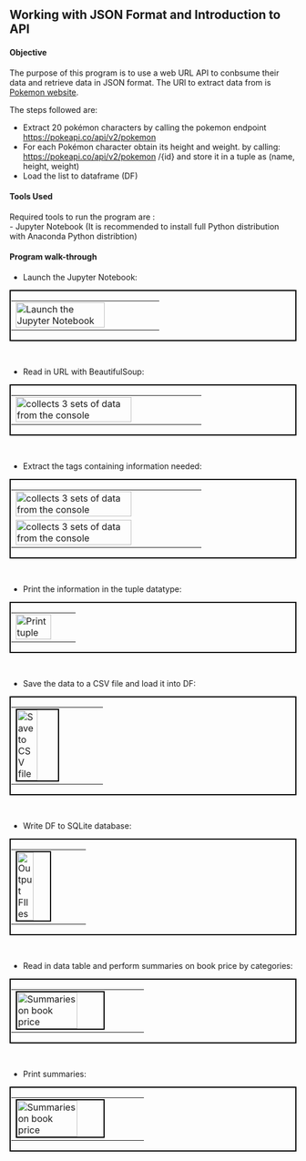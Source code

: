 <!---
Decision Science 1 Class - Exercise 5
# DS1_E5_JSON_API
--->
## Working with JSON Format and Introduction to API

#### Objective
The purpose of this program is to use a web URL API to conbsume their data and retrieve data in JSON format. The URl to extract data from is <a href="www.pokeapi.co" target="_blank">Pokemon website</a>.

The steps followed are:
- Extract 20 pokémon characters by calling the pokemon endpoint https://pokeapi.co/api/v2/pokemon
- For each Pokémon character obtain its height and weight. by calling: https://pokeapi.co/api/v2/pokemon /{id} and store it in a tuple as (name, height, weight)
- Load the list to dataframe (DF)

#### Tools Used
Required tools to run the program are :</br>
\- Jupyter Notebook (It is recommended to install full Python distribution with Anaconda Python distribtion) </br>

#### Program walk-through

- Launch the Jupyter Notebook: <br/>
<p style="border: 2px solid #000000; padding: 1px;">
<table><tr><td>
<img src="https://github.com/user-attachments/assets/a1d2ac89-028b-4dc0-9ea4-5fbbc2f5039b" width="80%" height="50%" alt="Launch the Jupyter Notebook" />
</td></tr></table>
</p>
</br>

- Read in URL with BeautifulSoup: <br/>
<p style="border: 2px solid #000000; padding: 1px;">
<table><tr><td>
<img src="" width="80%" height="50%" alt="collects 3 sets of data from the console" />
</td></tr></table>
</p>
</br>

- Extract the tags containing information needed: <br/>
<p style="border: 2px solid #000000; padding: 1px;">
<table><tr><td>
<img src="https://github.com/user-attachments/assets/bc432bef-78d2-4da8-ba57-0bc80bc58779" width="80%" height="50%" alt="collects 3 sets of data from the console"/>
</td></tr>  
<tr><td>
<img src="https://github.com/user-attachments/assets/ddd8dafe-1edd-4ef1-9fdc-5e38d8ce7194" width="80%" height="50%" alt="collects 3 sets of data from the console"/>
</td></tr></table>
</p>
</br>

- Print the information in the tuple datatype: <br/>
<p style="border: 2px solid #000000; padding: 1px;">
<table><tr><td>
<img src="https://github.com/user-attachments/assets/0f389fa6-2362-42a1-8c81-618124b8b598" width="80%" height="50%" alt="Print tuple" />
</td></tr></table>
</p>
</br>


- Save the data to a CSV file and load it into DF: <br/>
<p style="border: 2px solid #000000; padding: 1px;">
<table><tr><td>
<img src="https://github.com/user-attachments/assets/c7f27341-7e86-4f91-857e-a2f9fd020b2f" height="80%" width="50%" alt="Save to CSV file" style="border: 2px solid black;"/>
</td></tr></table>
</p>
</br>


- Write DF to SQLite database: <br/>
<p style="border: 2px solid #000000; padding: 1px;">
<table><tr><td>
<img src="https://github.com/user-attachments/assets/2345d7a1-8cd5-4539-80e8-45e5ca15a323"  height="80%" width="50%" alt="Output FIles" style="border: 2px solid black;"/>
</td></tr></table>
</p>
</br>

- Read in data table and perform summaries on book price by categories:
<p style="border: 2px solid #000000; padding: 1px;">
<table>
<tr><td>
<img src="https://github.com/user-attachments/assets/6b330d62-9544-4993-89f2-9723b5e42bbd" height="80%" width="70%" alt="Summaries on book price" style="border: 2px solid black;"/></br>
</td></tr>
</table>
</p>
</br>

- Print summaries:
<p style="border: 2px solid #000000; padding: 1px;">
<table>
<tr><td> 
<img src="https://github.com/user-attachments/assets/23f34ae5-ac9a-4252-b1fe-04c96f7024fd" height="80%" width="70%" alt="Summaries on book price" style="border: 2px solid black;"/></br>
</td></tr>
</table>
</p>


